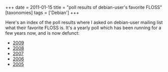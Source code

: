 +++
date = 2011-01-15
title = "poll results of debian-user's favorite FLOSS"
[taxonomies]
tags = ['Debian']
+++

Here's an index of the poll results where I asked on debian-user
mailing list what their favorite FLOSS is. It's a yearly poll which has
been running for a few years now, and is now defunct:

-   [2009]
-   [2008]
-   [2007]
-   [2006]
-   [2005]

  [2009]: http://lists.debian.org/debian-user/2009/11/msg00930.html
  [2008]: http://lists.debian.org/debian-user/2008/12/msg00031.html
  [2007]: http://lists.debian.org/debian-user/2007/12/msg00144.html
  [2006]: http://lists.debian.org/debian-user/2006/11/msg00305.html
  [2005]: http://lists.debian.org/debian-user/2005/11/msg03609.html
